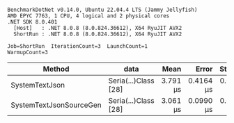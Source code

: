```

BenchmarkDotNet v0.14.0, Ubuntu 22.04.4 LTS (Jammy Jellyfish)
AMD EPYC 7763, 1 CPU, 4 logical and 2 physical cores
.NET SDK 8.0.401
  [Host]   : .NET 8.0.8 (8.0.824.36612), X64 RyuJIT AVX2
  ShortRun : .NET 8.0.8 (8.0.824.36612), X64 RyuJIT AVX2

Job=ShortRun  IterationCount=3  LaunchCount=1  
WarmupCount=3  

```
| Method                  | data                 | Mean     | Error     | StdDev    | Min      | Max      | Gen0   | Allocated |
|------------------------ |--------------------- |---------:|----------:|----------:|---------:|---------:|-------:|----------:|
| SystemTextJson          | Seria(...)Class [28] | 3.791 μs | 0.4164 μs | 0.0228 μs | 3.776 μs | 3.817 μs | 0.0229 |   2.07 KB |
| SystemTextJsonSourceGen | Seria(...)Class [28] | 3.061 μs | 0.0990 μs | 0.0054 μs | 3.057 μs | 3.067 μs | 0.0267 |    2.2 KB |
